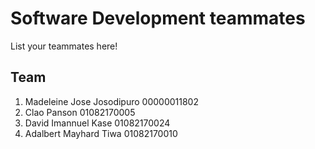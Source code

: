 # Software Development teammates

List your teammates here!

## Team
1. Madeleine Jose Josodipuro 00000011802
2. Clao Panson 01082170005
3. David Imannuel Kase 01082170024
4. Adalbert Mayhard Tiwa 01082170010
